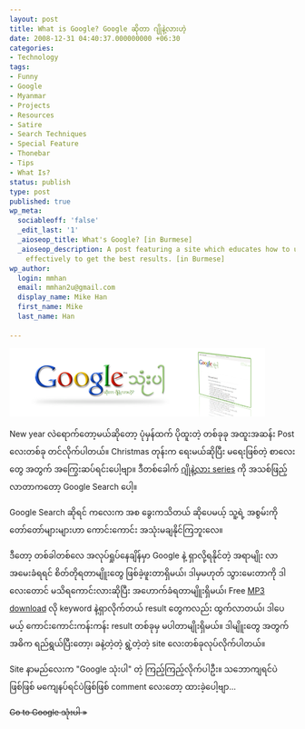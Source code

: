 ```yaml
---
layout: post
title: What is Google? Google ဆိုတာ ဂျိုနဲ့လားဟဲ့
date: 2008-12-31 04:40:37.000000000 +06:30
categories:
- Technology
tags:
- Funny
- Google
- Myanmar
- Projects
- Resources
- Satire
- Search Techniques
- Special Feature
- Thonebar
- Tips
- What Is?
status: publish
type: post
published: true
wp_meta:
  sociableoff: 'false'
  _edit_last: '1'
  _aioseop_title: What's Google? [in Burmese]
  _aioseop_description: A post featuring a site which educates how to use google search
    effectively to get the best results. [in Burmese]
wp_author:
  login: mmhan
  email: mmhan2u@gmail.com
  display_name: Mike Han
  first_name: Mike
  last_name: Han

---
```

![what-is-google](/assets/what-is-google.png "what-is-google")

New year လဲရောက်တော့မယ်ဆိုတော့ ပုံမှန်ထက် ပိုထူးတဲ့ တစ်ခုခု အထူးအဆန်း Post လေးတစ်ခု တင်လိုက်ပါတယ်။ Christmas တုန်းက ရေးမယ်ဆိုပြီး မရေးဖြစ်တဲ့ စာလေးတွေ အတွက် အကြွေးဆပ်ရင်းပေါ့ဗျာ။ ဒီတစ်ခေါက် [ဂျိုနဲ့လား series](http://mmhan.net/category/tips/what-is-tips/) ကို အသစ်ဖြည့်လာတာကတော့ Google Search ပေါ့။

Google Search ဆိုရင် ကလေးက အစ ခွေးကသိတယ် ဆိုပေမယ့် သူ့ရဲ့ အစွမ်းကို တော်တော်များများဟာ ကောင်းကောင်း အသုံးမချနိုင်ကြဘူးလေ။

ဒီတော့ တစ်ခါတစ်လေ အလုပ်ရှုပ်နေချိန်မှာ Google နဲ့ ရှာလို့ရနိုင်တဲ့ အရာမျိုး လာအမေးခံရရင် စိတ်တိုရတာမျိူးတွေ ဖြစ်ခဲ့ဖူးတာရှိမယ်၊ ဒါမှမဟုတ် သွားမေးတာကို ဒါလေးတောင် မသိရကောင်းလားဆိုပြီး အဟောက်ခံရတာမျိူးရှိမယ်၊ Free [MP3 download](http://mmhan.net/tips/favtape-com-my-favorite-online-jukebox-so-far/) လို keyword နဲ့ရှာလိုက်တယ် result တွေကလည်း ထွက်လာတယ်၊ ဒါပေမယ့် ကောင်းကောင်းကန်းကန်း result တစ်ခုမှ မပါတာမျိုးရှိမယ်။ ဒါမျိူးတွေ အတွက် အဓိက ရည်ရွယ်ပြီးတော့၊ ခနဲ့တဲ့တဲ့ ရွဲ့တဲ့တဲ့ site လေးတစ်ခုလုပ်လိုက်ပါတယ်။

Site နာမည်လေးက "Google သုံးပါ" တဲ့ ကြည့်ကြည့်လိုက်ပါဦး။ သဘောကျရင်ပဲဖြစ်ဖြစ် မကျေနပ်ရင်ပဲဖြစ်ဖြစ် comment လေးတော့ ထားခဲ့ပေါ့ဗျာ...

<del>Go to Google သုံးပါ »</del>
